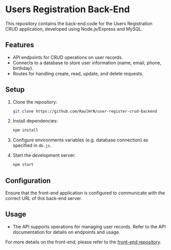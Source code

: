 
# Users Registration Back-End

This repository contains the back-end code for the Users Registration CRUD application, developed using Node.js/Express and MySQL.

## Features

- API endpoints for CRUD operations on user records.
- Connects to a database to store user information (name, email, phone, birthday).
- Routes for handling create, read, update, and delete requests.

## Setup

1. Clone the repository:
   ```bash
   git clone https://github.com/RaulHrN/user-register-crud-backend

2. Install dependencies:
   ```bash
   npm install

3. Configure environments variables (e.g. database connection) as specified in `db.js`.

4. Start the development server:
   ```bash
   npm start

## Configuration

Ensure that the front-end application is configured to communicate with the correct URL of this back-end server.

## Usage
 - The API supports operations for managing user records. Refer to the API documentation for details on endpoints and usage.

For more details on the front-end, please refer to the [front-end repository](https://github.com/RaulHrN/user-register-crud-frontend).
